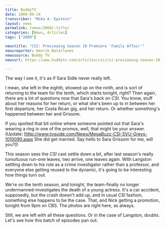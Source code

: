 ```yaml
---
title: BuddyTV
date: 2009-09-24
transcriber: "Mika A. Epstein"
layout: news
permalink: /news/2009/:title/
categories: [News, Articles]
tags: ["2009"]

newstitle: "CSI: Previewing Season 10 Premiere 'Family Affair'"
newsreporter: Henrik Batallones
newssource: Buddy TV
newsurl: https://www.buddytv.com/articles/csi/csi-previewing-season-10-premi-31399.aspx

---
```


The way I see it, it's as if Sara Sidle never really left.

I mean, she left in the eighth, showed up on the ninth, and is sort of returning to the team for the tenth, which starts tonight, right? Then again, there are a lot of questions now that Sara's back on *CSI*. You know, stuff about her reasons for her return, or what she's been up to in between her first departure, her Costa Rican gig, and her return. Or whether something's happened between her and Grissom.

If you spotted that bit online where someone pointed out that Sara's wearing a ring in one of the promos, well, that might be your answer.&nbsp; (Update: [http://www.tvguide.com/News/MegaBuzz-CSI-SVU-Greys-1010090.aspx She did get married. Say hello to Sara Grissom for me, will you?])

This season sees the *CSI* cast settle down a bit, after last season's really tumultuous run-one leaves, two arrive, one leaves again. With Langston settling down to his role as a crime investigator rather than a professor, and everyone else getting reused to the dynamic, it's going to be interesting how things turn out.

We're on the tenth season, and tonight, the team-finally no longer undermanned-investigates the death of a young actress. It's a car accident, supposedly, but the crash doesn't add up, and in usual *CSI* fashion, something else happens to be the case. That, and Nick getting a promotion, tonight from 9pm on CBS. The photos are right here, as always.

Still, we are left with all these questions. Or in the case of Langston, doubts. Let's see how this batch of episodes pan out.
